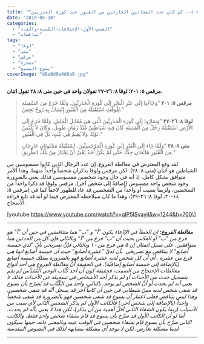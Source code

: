 ```yaml
---
title: "الإعتراض #٠٤٠، كم كان عدد المجانين الخارجين من القبور عند كورة الجدريين؟"
date: "2019-05-10"
categories: 
  - "القسم-الأول-الإختلافات-الكمية-والعدد"
  - "تناقضات"
tags: 
  - "لوقا"
  - "متى"
  - "مرقس"
  - "معجزة"
  - "يسوع-المسيح"
coverImage: "d9a0d9a4d9a0.jpg"
---
```


**مرقس ٥: ١-٢؛ لوقا ٨: ٢٦-٢٧ تقولان واحد في حين متى ٨: ٢٨ تقول اثنان.**

> **مرقس ٥**: **١**\-**٢** ”وَجَاءُوا إِلَى عَبْرِ الْبَحْرِ إِلَى كُورَةِ الْجَدَرِيِّينَ. وَلَمَّا خَرَجَ مِنَ السَّفِينَةِ لِلْوَقْتِ اسْتَقْبَلَهُ مِنَ الْقُبُورِ إِنْسَانٌ بِهِ رُوحٌ نَجِسٌ،“
> 
> **لوقا ٨**: **٢٦**\-**٢٧** ”وَسَارُوا إِلَى كُورَةِ الْجَدَرِيِّينَ الَّتِي هِيَ مُقَابِلَ الْجَلِيلِ. وَلَمَّا خَرَجَ إِلَى الأَرْضِ اسْتَقْبَلَهُ رَجُلٌ مِنَ الْمَدِينَةِ كَانَ فِيهِ شَيَاطِينُ مُنْذُ زَمَانٍ طَوِيل، وَكَانَ لاَ يَلْبَسُ ثَوْبًا، وَلاَ يُقِيمُ فِي بَيْتٍ، بَلْ فِي الْقُبُورِ.“
> 
> **متى ٨**: **٢٨** ”وَلَمَّا جَاءَ إِلَى الْعَبْرِ إِلَى كُورَةِ الْجِرْجَسِيِّينَ، اسْتَقْبَلَهُ مَجْنُونَانِ خَارِجَانِ مِنَ الْقُبُورِ هَائِجَانِ جِدًّا، حَتَّى لَمْ يَكُنْ أَحَدٌ يَقْدِرُ أَنْ يَجْتَازَ مِنْ تِلْكَ الطَّرِيقِ.“

لقد وقع المعترض في مغالطة الفروع. إن عدد الرجال الذين كانوا ممسوسين من الشياطين هو اثنان (متى ٨: ٢٨). لكن مرقس ولوقا يذكران شخصاً واحداً منهما. وهذا الأمر متوافق بشكل كامل، إذ أنه في حال وجود شخصين ممسوسين فذلك يعني بالضرورة وجود شخص واحد ممسوس (إضافةً إلى شخص آخر). مرقس ولوقا قد ذكرا واحداً من الشخصين، ولربما بسبب أو واحداً من الشخصين قد عاد للظهور لاحقاً كما في (مرقس ٥: ١٤-٢٠، لوقا ٨: ٣٦-٣٩)، وهذا ما كان سيلاحظه المعترض فيما لو أنه قد تابع قراءة الأصحاح.

\[youtube https://www.youtube.com/watch?v=qIP5ISvayiI&w=1244&h=700\]

* * *

_**مغالطة الفروع:** ان الخطأ في الإدّعاء بكون ”أ“ و ”ب“ هما متناقضين في حين أن ”أ“ هو فرع من ”ب“ أو العكس بحيث أن ”ب“ فرع من ”أ“ وبالتالي فإن كل من الحدثين هما متوافقين. على سبيل المثال إن ٥ هي فرع من ١٠ وبالتالي فإنَّ تصريحي بأنّ ”لدي خمسة أصابع“ لا يتناقض مع تصريحي  بأن لديَّ ”عشرة أصابع“ حيث أن خمسة أصابع انما هي فرع من عشرة . أي أن كل شخص لديه عشرة أصابع فهو بالضرورة يمتلك خمسة أصابع (بالإضافة إلى خمسة أصابع إضافيّة). في الحقيقة أنَّ مغالطة الفروع هي أحد أنواع مغالطات الإحتجاج من الصمت، فحقيقة كون أن أحد كُتَّاب الوحي المُقدَّس لم يقم بتسجيل حدث من الأحداث أو لم يذكر أحد الأشخاص في تسجيله عن الأحداث فذلك لا يعني أنه لم يحدث أو أنَّ الشخص لم يوجد. بالتالي، واحد من الكُتَّاب قد يُصرّح بأن يسوع قد شفى شخص لديه مسّ شيطاني في حين أن كاتباً آخر قد يسجل أنَّه قد شفى شخصين. وهذا ليس بتناقض فعلى اعتبار أن يسوع قد شفى شخصين فهو بالضرورة قد شفى شخصاً واحداً (بالإضافة إلى شخص آخر.) فالكاتب الأول لم يذكر الشخص الثاني لأي سبب من الأسباب (ربما يكون الشفاء الثاني أقلّ أهمية من أن يذكر)، لكن هذا لا يعني بأنَّه لم يحدث. أما لو أن الكاتب الأول قد صرَّح بأن يسوع قد قام بشفاء شخص واحدٍ فقط، والكاتب الثاني صرَّح بأن يسوع قام بشفاء شخصين في الوقت عينه وبالمعنى ذاته، حينها سيكون لدينا مشكلة تعارض. لكن لا يوجد أي مشكلة مشابهة لذلك في النصوص المقدسة._

* * *
